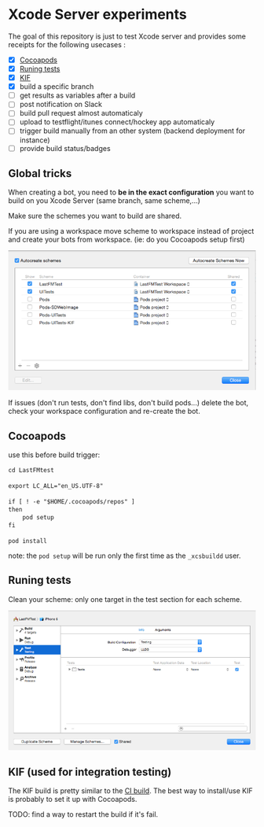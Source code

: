 # Xcode Server experiments

The goal of this repository is just to test Xcode server and provides some receipts for the following usecases :
- [x] [Cocoapods](#cocoapods)
- [x] [Runing tests](#tests)
- [x] [KIF](#kif)
- [x] build a specific branch
- [ ] get results as variables after a build
- [ ] post notification on Slack
- [ ] build pull request almost automaticaly
- [ ] upload to testflight/itunes connect/hockey app automaticaly
- [ ] trigger build manually from an other system (backend deployment for instance)
- [ ] provide build status/badges

## Global tricks

When creating a bot, you need to **be in the exact configuration** you want to build on you Xcode Server (same branch, same scheme,...)

Make sure the schemes you want to build are shared.

If you are using a workspace move scheme to workspace instead of project and create your bots from workspace. (ie: do you Cocoapods setup first)

![Scheme](Images/schemes.png)

If issues (don't run tests, don't find libs, don't build pods...) delete the bot, check your workspace configuration and re-create the bot.

## Cocoapods <a id="cocoapods"></a>

use this before build trigger:

```
cd LastFMtest

export LC_ALL="en_US.UTF-8"

if [ ! -e "$HOME/.cocoapods/repos" ]
then
    pod setup
fi

pod install
```

note: the `pod setup` will be run only the first time as the `_xcsbuildd` user.

## Runing tests <a id="tests"></a>

Clean your scheme: only one target in the test section for each scheme.

![Test Target](Images/scheme-tests.png)

## KIF (used for integration testing) <a id="kif"></a>

The KIF build is pretty similar to the [CI build](#tests).
The best way to install/use KIF is probably to set it up with Cocoapods.

TODO: find a way to restart the build if it's fail.


